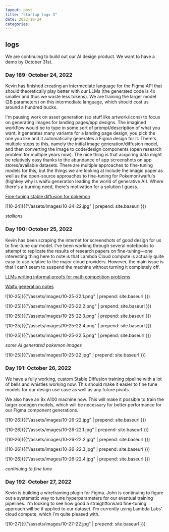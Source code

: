 ```yaml
---
layout: post
title: "startup logs 3"
date: 2022-10-24
categories:
---
```

## logs
We are continuing to build out our AI design product. We want to have a demo by October 31st.

### Day 189: October 24, 2022
Kevin has finished creating an intermediate language for the Figma API that should theoretically play better with our LLMs (the generated code is 4x smaller and thus we waste less tokens). We are training the larger model (2B parameters) on this intermediate language, which should cost us around a hundred bucks.

I'm pausing work on asset generation (so stuff like artwork/icons) to focus on generating images for landing pages/app designs. The imagined workflow would be to type in some sort of prompt/description of what you want, it generates many variants for a landing page design, you pick the one you like and it automatically generates a Figma design for it. There's multiple steps to this, namely the initial image generation/diffusion model, and then converting the image to code/design components (open research problem for multiple years now). The nice thing is that acquiring data might be relatively easy thanks to the abundance of app screenshots on app stores/available datasets. There are multiple approaches to fine-tuning models for this, but the things we are looking at include the imagic paper as well as the open-source approaches to fine-tuning for Pokemon/waifu's (highkey why is waifu generation leading the world of generative AI). Where there's a burning need, there's motivation for a solution I guess.

[Fine-tuning stable diffusion for pokemon](https://lambdalabs.com/blog/how-to-fine-tune-stable-diffusion-how-we-made-the-text-to-pokemon-model-at-lambda/)

![10-24]({{"/assets/images/10-24-22.jpg" | prepend: site.baseurl }})

*stallions*

### Day 190: October 25, 2022
Kevin has been scraping the internet for screenshots of good design for us to fine-tune our model. I've been working through several notebooks to attempt to replicate the results of research papers on fine-tuning—one interesting thing here to note is that Lambda Cloud compute is actually quite easy to use relative to the major cloud providers. However, the main issue is that I can't seem to suspend the machine without turning it completely off.

[LLMs writing informal proofs for math competition problems](https://twitter.com/AlbertQJiang/status/1584877475502301184)

[Waifu generation notes](https://gist.github.com/harubaru/f727cedacae336d1f7877c4bbe2196e1)

![10-25]({{"/assets/images/10-25-22.1.png" | prepend: site.baseurl }})

![10-25]({{"/assets/images/10-25-22.2.png" | prepend: site.baseurl }})

![10-25]({{"/assets/images/10-25-22.3.png" | prepend: site.baseurl }})

![10-25]({{"/assets/images/10-25-22.4.png" | prepend: site.baseurl }})

![10-25]({{"/assets/images/10-25-22.5.png" | prepend: site.baseurl }})

*some AI generated pokemon images*

![10-25]({{"/assets/images/10-25-22.jpg" | prepend: site.baseurl }})

### Day 191: October 26, 2022
We have a fully working, custom Stable Diffusion training pipeline with a lot of bells and whistles working now. This should make it easier to fine tune models for our design use case as well as any future pivots. 

We also have an 8x A100 machine now. This will make it possible to train the larger codegen models, which will be necessary for better performance for our Figma component generations.

![10-26]({{"/assets/images/10-26-22.jpg" | prepend: site.baseurl }})

![10-26]({{"/assets/images/10-26-22.1.jpg" | prepend: site.baseurl }})

![10-26]({{"/assets/images/10-26-22.2.jpg" | prepend: site.baseurl }})

![10-26]({{"/assets/images/10-26-22.3.jpg" | prepend: site.baseurl }})

![10-26]({{"/assets/images/10-26-22.4.jpg" | prepend: site.baseurl }})

*continuing to fine tune*

### Day 192: October 27, 2022
Kevin is building a wireframing plugin for Figma. John is continuing to figure out a systematic way to tune hyperparameters for our eventual training pipelines. I'm looking to see how good a straightforward fine-tuning approach will be if applied to our dataset. I'm currently using Lambda Labs' cloud compute, which I'm quite pleased with. 

![10-27]({{"/assets/images/10-27-22.jpg" | prepend: site.baseurl }})
